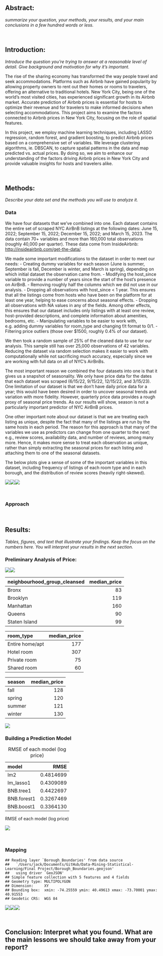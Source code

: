 ## Abstract:

*summarize your question, your methods, your results, and your main
conclusions in a few hundred words or less.*

 

## Introduction:

*Introduce the question you’re trying to answer at a reasonable level of
detail. Give background and motivation for why it’s important.*

The rise of the sharing economy has transformed the way people travel
and seek accommodations. Platforms such as Airbnb have gained popularity
by allowing property owners to rent out their homes or rooms to
travelers, offering an alternative to traditional hotels. New York City,
being one of the world’s most visited cities, has experienced
significant growth in its Airbnb market. Accurate prediction of Airbnb
prices is essential for hosts to optimize their revenue and for
travelers to make informed decisions when selecting accommodations. This
project aims to examine the factors connected to Airbnb prices in New
York City, focusing on the role of spatial features.

In this project, we employ machine learning techniques, including LASSO
regression, random forest, and gradient boosting, to predict Airbnb
prices based on a comprehensive set of variables. We leverage clustering
algorithms, ie. DBSCAN, to capture spatial patterns in the data and map
predicted vs. actual prices. By doing so, we aim to enhance our
understanding of the factors driving Airbnb prices in New York City and
provide valuable insights for hosts and travelers alike.

 

## Methods:

*Describe your data set and the methods you will use to analyze it.*

### Data

We have four datasets that we’ve combined into one. Each dataset
contains the entire set of scraped NYC AirBnB listings at the following
dates: June 15, 2022; September 15, 2022; December 15, 2022; and March
15, 2023. The data contain 70+ variables and more than 160,000 total
observations (roughly 40,000 per quarter). These data come from
InsideAirbnb: <http://insideairbnb.com/get-the-data/>.

We made some important modifications to the dataset in order to meet our
needs: - Creating dummy variables for each season (June is summer,
September is fall, December is winter, and March is spring), depending
on which initial dataset the observation came from. - Modifying the
host\_since variable to provide a number of years since the start of the
host’s presence on AirBnB. - Removing roughly half the columns which we
did not use in our analysis. - Dropping all observations with
host\_since &lt; 1 year. This ensures that all the listings come from
hosts who have been on the platform for at least one year, helping to
ease concerns about seasonal effects. - Dropping all observations with
NA values in any of the fields. Among other effects, this ensures that
our dataset includes only listings with at least one review,
host-provided descriptions, and complete information about amenities,
bedrooms, etc. - Manipulating variables to be easier to work with,
e.g. adding dummy variables for room\_type and changing f/t format to
0/1. - Filtering price outliers (those over $1500, roughly 0.4% of our
dataset).

We then took a random sample of 25% of the cleaned data to use for our
analysis. This sample still has over 25,000 observations of 42
variables. Reducing the dataset via random selection makes it easier to
work with computationally while not sacrificing much accuracy,
especially since we are working with full data on all of NYC’s AirBnBs.

The most important reason we combined the four datasets into one is that
it gives us a snapshot of seasonality. We only have price data for the
dates that each dataset was scraped (6/15/22, 9/15/22, 12/15/22, and
3/15/23). One limitation of our dataset is that we don’t have daily
price data for a year; this would have been desired in order to uncover
seasonal trends and variation with more fidelity. However, quarterly
price data provides a rough proxy of seasonal price trends. As our
results will show, season is not a particularly important predictor of
NYC AirBnB prices.

One other important note about our dataset is that we are treating each
listing as unique, despite the fact that many of the listings are run by
the same hosts in each period. The reason for this approach is that many
of the variables we use as predictors can change from one quarter to the
next; e.g., review scores, availability data, and number of reviews,
among many more. Hence, it makes more sense to treat each observation as
unique, rather than simply extracting the seasonal prices for each
listing and attaching them to one of the seasonal datasets.

The below plots give a sense of some of the important variables in this
dataset, including frequency of listings of each room type and in each
borough, and the distribution of review scores (heavily right-skewed).

![](Final-Project_files/figure-markdown_strict/2-1.png)![](Final-Project_files/figure-markdown_strict/2-2.png)![](Final-Project_files/figure-markdown_strict/2-3.png)

 

### Approach

 

## Results:

*Tables, figures, and text that illustrate your findings. Keep the focus
on the numbers here. You will interpret your results in the next
section.*

### Preliminary Analysis of Price:

![](Final-Project_files/figure-markdown_strict/3-1.png)![](Final-Project_files/figure-markdown_strict/3-2.png)

<table>
<thead>
<tr class="header">
<th style="text-align: left;">neighbourhood_group_cleansed</th>
<th style="text-align: right;">median_price</th>
</tr>
</thead>
<tbody>
<tr class="odd">
<td style="text-align: left;">Bronx</td>
<td style="text-align: right;">83</td>
</tr>
<tr class="even">
<td style="text-align: left;">Brooklyn</td>
<td style="text-align: right;">119</td>
</tr>
<tr class="odd">
<td style="text-align: left;">Manhattan</td>
<td style="text-align: right;">160</td>
</tr>
<tr class="even">
<td style="text-align: left;">Queens</td>
<td style="text-align: right;">90</td>
</tr>
<tr class="odd">
<td style="text-align: left;">Staten Island</td>
<td style="text-align: right;">99</td>
</tr>
</tbody>
</table>

<table>
<thead>
<tr class="header">
<th style="text-align: left;">room_type</th>
<th style="text-align: right;">median_price</th>
</tr>
</thead>
<tbody>
<tr class="odd">
<td style="text-align: left;">Entire home/apt</td>
<td style="text-align: right;">177</td>
</tr>
<tr class="even">
<td style="text-align: left;">Hotel room</td>
<td style="text-align: right;">307</td>
</tr>
<tr class="odd">
<td style="text-align: left;">Private room</td>
<td style="text-align: right;">75</td>
</tr>
<tr class="even">
<td style="text-align: left;">Shared room</td>
<td style="text-align: right;">60</td>
</tr>
</tbody>
</table>

<table>
<thead>
<tr class="header">
<th style="text-align: left;">season</th>
<th style="text-align: right;">median_price</th>
</tr>
</thead>
<tbody>
<tr class="odd">
<td style="text-align: left;">fall</td>
<td style="text-align: right;">128</td>
</tr>
<tr class="even">
<td style="text-align: left;">spring</td>
<td style="text-align: right;">120</td>
</tr>
<tr class="odd">
<td style="text-align: left;">summer</td>
<td style="text-align: right;">121</td>
</tr>
<tr class="even">
<td style="text-align: left;">winter</td>
<td style="text-align: right;">130</td>
</tr>
</tbody>
</table>

![](Final-Project_files/figure-markdown_strict/3-3.png)

### Building a Prediction Model

<table>
<caption>RMSE of each model (log price)</caption>
<thead>
<tr class="header">
<th style="text-align: left;">model</th>
<th style="text-align: right;">RMSE</th>
</tr>
</thead>
<tbody>
<tr class="odd">
<td style="text-align: left;">lm2</td>
<td style="text-align: right;">0.4814699</td>
</tr>
<tr class="even">
<td style="text-align: left;">lm_lasso1</td>
<td style="text-align: right;">0.4309089</td>
</tr>
<tr class="odd">
<td style="text-align: left;">BNB.tree1</td>
<td style="text-align: right;">0.4422697</td>
</tr>
<tr class="even">
<td style="text-align: left;">BNB.forest1</td>
<td style="text-align: right;">0.3267469</td>
</tr>
<tr class="odd">
<td style="text-align: left;">BNB.boost1</td>
<td style="text-align: right;">0.3364130</td>
</tr>
</tbody>
</table>

RMSE of each model (log price)

![](Final-Project_files/figure-markdown_strict/4-1.png)

 

### Mapping

    ## Reading layer `Borough_Boundaries' from data source 
    ##   `/Users/jack/Documents/GitHub/Data-Mining-Statistical-Learning/Final Project/Borough_Boundaries.geojson' 
    ##   using driver `GeoJSON'
    ## Simple feature collection with 5 features and 4 fields
    ## Geometry type: MULTIPOLYGON
    ## Dimension:     XY
    ## Bounding box:  xmin: -74.25559 ymin: 40.49613 xmax: -73.70001 ymax: 40.91553
    ## Geodetic CRS:  WGS 84

![](Final-Project_files/figure-markdown_strict/7-1.png)![](Final-Project_files/figure-markdown_strict/7-2.png)![](Final-Project_files/figure-markdown_strict/7-3.png)

 

## Conclusion: Interpret what you found. What are the main lessons we should take away from your report?

